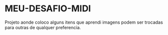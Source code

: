 # MEU-DESAFIO-MIDI
Projeto aonde coloco alguns itens que aprendi 
imagens podem ser trocadas para outras de qualquer preferencia.
